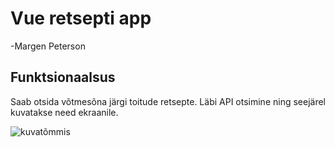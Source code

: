 # Vue retsepti app
-Margen Peterson

## Funktsionaalsus
Saab otsida  võtmesõna järgi toitude retsepte. Läbi  API otsimine ning seejärel kuvatakse need ekraanile.

![kuvatõmmis](https://i.imgur.com/ggFyKbT.jpeg)

